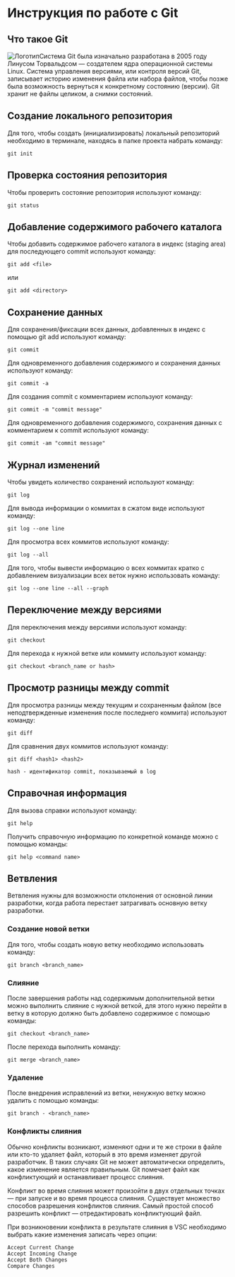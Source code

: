 # **Инструкция по работе с Git**

## Что такое Git

![Логотип](images/git.jpg)Система Git была изначально разработана в 2005 году Линусом Торвальдсом — создателем ядра операционной системы Linux. Система управления версиями, или контроля версий Git, записывает историю изменения файла или набора файлов, чтобы позже была возможность вернуться к конкретному состоянию (версии). Git хранит не файлы целиком, а снимки состояний.
 
## Создание локального репозитория

Для того, чтобы создать (инициализировать) локальный репозиторий необходимо в терминале, находясь в папке проекта набрать команду:

    git init

## Проверка состояния репозитория

Чтобы проверить состояние репозитория используют команду:

    git status

## Добавление содержимого рабочего каталога

Чтобы добавить содержимое рабочего каталога в индекс (staging area) для последующего commit используют команду:

    git add <file>

или

    git add <directory>


## Сохранение данных

Для сохранения/фиксации всех данных, добавленных в индекс с помощью git add используют команду:

    git commit

Для одновременного добавления содержимого и сохранения данных используют команду:

    git commit -a

Для создания commit c комментарием используют команду:

    git commit -m "commit message"
    
Для одновременного добавления содержимого, сохранения данных с комментарием к commit используют команду:

    git commit -am "commit message"


## Журнал изменений

Чтобы увидеть количество сохранений используют команду:

    git log

Для вывода информации о коммитах в сжатом виде используют команду:

    git log --one line

Для просмотра всех коммитов используют команду:

    git log --all

Для того, чтобы вывести информацию о всех коммитах кратко с добавлением визуализации всех веток нужно использовать команду:

    git log --one line --all --graph

## Переключение между версиями

Для переключения между версиями используют команду:

    git checkout

Для перехода к нужной ветке или коммиту используют команду:

    git checkout <branch_name or hash>

## Просмотр разницы между commit

Для просмотра разницы между текущим и сохраненным файлом (все неподтвержденные изменения после последнего коммита) используют команду:

    git diff

Для сравнения двух коммитов используют команду:

    git diff <hash1> <hash2>

    hash - идентификатор commit, показываемый в log

## Справочная информация

Для вызова справки используют команду:

    git help

Получить справочную информацию по конкретной команде можно с помощью команды:

    git help <command name>

## Ветвления

Ветвления нужны для возможности отклонения от основной линии разработки, когда работа перестает затрагивать основную ветку разработки.

### Создание новой ветки

Для того, чтобы создать новую ветку необходимо использовать команду:

    git branch <branch_name>
  

### Слияние 

После завершения работы над содержимым дополнительной ветки можно выполнить слияние с нужной веткой, для этого нужно перейти в ветку в которую должно быть добавлено содержимое с помощью команды:

    git checkout <branch_name>

После перехода выполнить команду:

    git merge <branch_name>

### Удаление 

После внедрения исправлений из ветки, ненужную ветку можно удалить с помощью команды:

    git branch - <branch_name>

### Конфликты слияния

Обычно конфликты возникают, изменяют одни и те же строки в файле или кто-то удаляет файл, который в это время изменяет другой разработчик. В таких случаях Git не может автоматически определить, какое изменение является правильным. Git помечает файл как конфликтующий и останавливает процесс слияния. 

Конфликт во время слияния может произойти в двух отдельных точках — при запуске и во время процесса слияния.
Существует множество способов разрешения конфликтов слияния.
Самый простой способ разрешить конфликт — отредактировать конфликтующий файл.

При возникновении конфликта в результате слияния в VSC необходимо выбрать какие изменения записать через опции:

    Accept Current Change
    Accept Incoming Change
    Accept Both Changes
    Compare Changes
